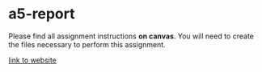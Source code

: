 # a5-report
Please find all assignment instructions **on canvas**. You will need to create the files necessary to perform this assignment. 

[link to website](https://info201a-au17.github.io/a5-report-carolynlee1/)